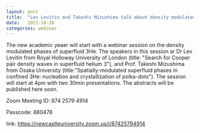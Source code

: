 ```yaml
---
layout: post
title:  "Lev Levitin and Takeshi Mizushima talk about density modulated phases of 3He at 4pm (UK)"
date:   2021-10-26
categories: webinar
---
```


The new academic yeaer will start with a webinar session on the density modulated phases of superfluid 3He. The speakers in this session ar Dr Lev Levitin 
from Royal Holloway University of London (title: "Search for Cooper pair density waves in superfluid helium 3"), and Prof. Takeshi Mizushima from Osaka University 
(title:"Spatially-modulated superfluid phases in confined 3He: nucleation and crystallization of polka-dots"). The session will start at 4pm with two 30min presentations.
The abstracts will be published here soon.

Zoom Meeting ID: 874 2579 4914

Passcode: 880478

link: https://newcastleuniversity.zoom.us/j/87425794914



